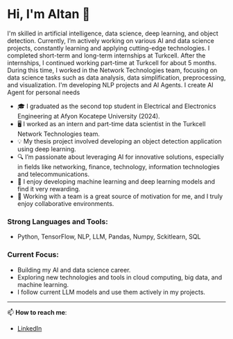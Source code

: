 # Hi, I'm Altan 👋

I'm skilled in artificial intelligence, data science, deep learning, and object detection. Currently, I’m actively working on various AI and data science projects, constantly learning and applying cutting-edge technologies. I completed short-term and long-term internships at Turkcell. After the internships, I continued working part-time at Turkcell for about 5 months. During this time, I worked in the Network Technologies team, focusing on data science tasks such as data analysis, data simplification, preprocessing, and visualization. 
I'm developing NLP projects and AI Agents. I create AI Agent for personal needs

- 🎓 I graduated as the second top student in Electrical and Electronics Engineering at Afyon Kocatepe University (2024).
- 🖥️ I worked as an intern and part-time data scientist in the Turkcell Network Technologies team.
- 💡 My thesis project involved developing an object detection application using deep learning.
- 🔍 I’m passionate about leveraging AI for innovative solutions, especially in fields like networking, finance, technology, information technologies and telecommunications.
- 🤖 I enjoy developing machine learning and deep learning models and find it very rewarding.
- 👥 Working with a team is a great source of motivation for me, and I truly enjoy collaborative environments.

  
### Strong Languages and Tools:
- Python, TensorFlow, NLP, LLM, Pandas, Numpy, Sckitlearn, SQL

### Current Focus:
- Building my AI and data science career.
- Exploring new technologies and tools in cloud computing, big data, and machine learning.
- I follow current LLM models and use them actively in my projects.
---


📫 **How to reach me**:
- [LinkedIn](https://www.linkedin.com/in/altantopbas/)
  
